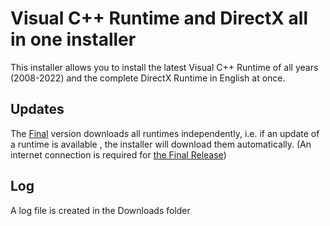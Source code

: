 # Visual C++ Runtime and DirectX all in one installer
This installer allows you to install the latest Visual C++ Runtime of all years (2008-2022) and the complete DirectX Runtime in English at once.

## Updates
The [Final](https://github.com/MarcBeast/VC-Runtime-and-DirectX-all-in-one-Installer/releases/latest) version downloads all runtimes independently, i.e. if an update of a runtime is available , the installer will download them automatically. (An internet connection is required for [the Final Release](https://github.com/MarcBeast/VC-Runtime-and-DirectX-all-in-one-Installer/releases/latest))

## Log
A log file is created in the Downloads folder
